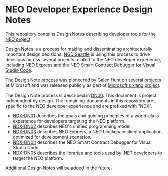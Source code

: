 # NEO Developer Experience Design Notes

This repository contains Design Notes describing developer tools for the
[NEO project](https://github.com/neo-project).

Design Notes is a process for making and disseminating architecturally
important design decisions. [NGD Seattle](https://github.com/ngdseattle)
is using this process to drive decisions across several projects related
to the NEO developer experience, including 
[NEO Express](https://github.com/neo-project/neo-express) and the
[NEO Smart Contract Debugger for Visual Studio Code](https://github.com/neo-project/neo-debugger).

The Design Note process was pioneered by
[Galen Hunt](https://www.microsoft.com/en-us/research/people/galenh/)
on several projects at Microsoft and was released publicly as part of
[Microsoft's xlang project](http://github.com/Microsoft/xlang).

The Design Note process is described in
[DN00](DN00%20-%20The%20Design%20Note%20Process​.md). This document is
project independent by design. The remaining documents in this repository
are specific to the NEO developer experience and are prefixed with "NDX".

* [NDX-DN01](NDX-DN01%20-%20NEO%20Developer%20Experience.md) describes
  the goals and guiding principles of a world-class experience for developers
  targeting the NEO platform.
* [NDX-DN02](NDX-DN02%20-%20NEO-FX%20Unified%20Programming%20Model.md) describes
  NEO's unified programming model.
* [NDX-DN03](NDX-DN03%20-%20NEO%20Express%20Development%20Blockchain.md) describes
  NEO Express, a NEO blockchain client application, optimized for development
  scenarios.
* [NDX-DN04](NDX-DN04%20-%20NEO%20Smart%20Contract%20Debugging.md) describes the
  NEO Smart Contract Debugger for Visual Studio Code.
* [NDX-DN05](NDX-DN05%20-%20NEO%20Toolkit%20for%20.NET.md) describes the libraries
  and tools used by .NET developers to target the NEO platform.

Additional Design Notes will be added in the future.
